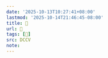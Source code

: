 ```yaml
---
date: '2025-10-13T10:27:41+08:00'
lastmod: '2025-10-14T21:46:45-08:00'
title: 􅕢
url: 􅕢
tags: [𩳵]
src: DCCV
note:
---
```

